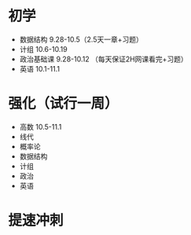 # 初学
* 数据结构 9.28-10.5（2.5天一章+习题）
* 计组 10.6-10.19
* 政治基础课 9.28-10.12 （每天保证2H网课看完+习题）
* 英语 10.1-11.1

# 强化（试行一周）
* 高数 10.5-11.1
* 线代 
* 概率论 
* 数据结构
* 计组
* 政治
* 英语

# 提速冲刺
